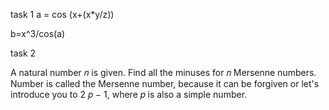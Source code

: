 

task 1
 a = cos (x+(x*y/z))

b=x^3/cos(a)

task 2

A natural number 𝑛 is given. Find all the minuses for 𝑛 Mersenne numbers. Number
is called the Mersenne number, because it can be forgiven or
let's introduce you to 2
𝑝 − 1, where 𝑝 is also a simple number.
